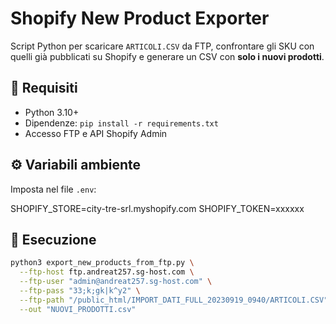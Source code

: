 # Shopify New Product Exporter

Script Python per scaricare `ARTICOLI.CSV` da FTP, confrontare gli SKU con quelli già pubblicati su Shopify e generare un CSV con **solo i nuovi prodotti**.

## 🔧 Requisiti

- Python 3.10+
- Dipendenze: `pip install -r requirements.txt`
- Accesso FTP e API Shopify Admin

## ⚙️ Variabili ambiente
Imposta nel file `.env`:

SHOPIFY_STORE=city-tre-srl.myshopify.com
SHOPIFY_TOKEN=xxxxxx

## 🚀 Esecuzione
```bash
python3 export_new_products_from_ftp.py \
  --ftp-host ftp.andreat257.sg-host.com \
  --ftp-user "admin@andreat257.sg-host.com" \
  --ftp-pass "33;k;gk|k^y2" \
  --ftp-path "/public_html/IMPORT_DATI_FULL_20230919_0940/ARTICOLI.CSV" \
  --out "NUOVI_PRODOTTI.csv"
